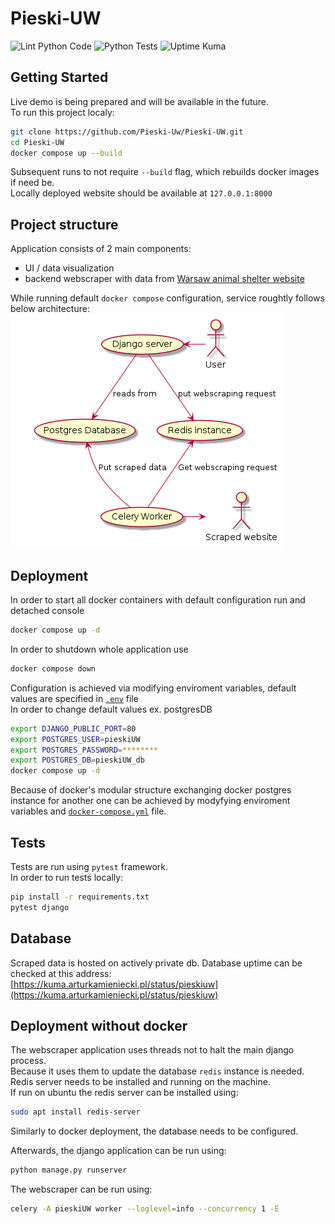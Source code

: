 # Pieski-UW
![Lint Python Code](https://github.com/Pieski-Uw/Pieski-UW/actions/workflows/validate.yml/badge.svg)
![Python Tests](https://github.com/Pieski-Uw/Pieski-UW/actions/workflows/pytest.yml/badge.svg)
![Uptime Kuma](https://kuma.arturkamieniecki.pl//api/badge/1/uptime/24?label=Uptime%20Kuma)

## Getting Started
Live demo is being prepared and will be available in the future.  
To run this project localy:
```bash
git clone https://github.com/Pieski-Uw/Pieski-UW.git
cd Pieski-UW
docker compose up --build
```
Subsequent runs to not require `--build` flag, which rebuilds docker images if need be.  
Locally deployed website should be available at `127.0.0.1:8000` 

## Project structure
Application consists of 2 main components:
- UI / data visualization
- backend webscraper with data from [Warsaw animal shelter website](https://napaluchu.waw.pl/zwierzeta/znalazly-dom/)

While running default `docker compose` configuration, service roughtly follows below architecture:  
![Docker architecture](docs/architecture.png)

## Deployment
In order to start all docker containers with default configuration run and detached console
```bash
docker compose up -d
```
In order to shutdown whole application use
```bash
docker compose down
```
Configuration is achieved via modifying enviroment variables, default values are specified in [`.env`](.env) file  
In order to change default values ex. postgresDB
```bash
export DJANGO_PUBLIC_PORT=80
export POSTGRES_USER=pieskiUW
export POSTGRES_PASSWORD=********
export POSTGRES_DB=pieskiUW_db
docker compose up -d
```

Because of docker's modular structure exchanging docker postgres instance for another one can be achieved by modyfying enviroment variables and [`docker-compose.yml`](docker-compose.yml) file. 

## Tests
Tests are run using `pytest` framework.  
In order to run tests locally:  
```bash
pip install -r requirements.txt
pytest django
```

## Database
Scraped data is hosted on actively private db.
Database uptime can be checked at this address:  
[https://kuma.arturkamieniecki.pl/status/pieskiuw](https://kuma.arturkamieniecki.pl/status/pieskiuw)


## Deployment without docker
The webscraper application uses threads not to halt the main django process.   
Because it uses them to update the database `redis` instance is needed.
Redis server needs to be installed and running on the machine.  
If run on ubuntu the redis server can be installed using:
```bash
sudo apt install redis-server
```
Similarly to docker deployment, the database needs to be configured.

Afterwards, the django application can be run using:
```bash
python manage.py runserver
```
The webscraper can be run using:
```bash
celery -A pieskiUW worker --loglevel=info --concurrency 1 -E
```

